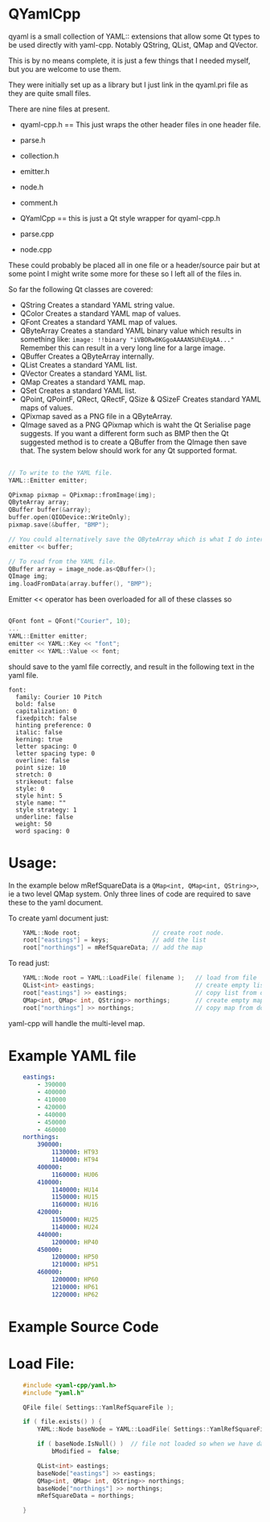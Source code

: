 QYamlCpp
======

qyaml is a small collection of YAML:: extensions that allow some
Qt types to be used directly with yaml-cpp. Notably QString,
QList, QMap and QVector.

This is by no means complete, it is just a few things that I needed
myself, but you are welcome to use them.

They were initially set up as a library but I just link in the qyaml.pri
file as they are quite small files.

There are nine files at present.

- qyaml-cpp.h     == This just wraps the other header files in one header file.
- parse.h
- collection.h
- emitter.h
- node.h
- comment.h
- QYamlCpp        == this is just a Qt style wrapper for qyaml-cpp.h

- parse.cpp
- node.cpp

These could probably be placed all in one file or a header/source pair but at some
point I might write some more for these so I left all of the files in.

So far the following Qt classes are covered:

- QString
  Creates a standard YAML string value.
- QColor
  Creates a standard YAML map of values.
- QFont
  Creates a standard YAML map of values.
- QByteArray
  Creates a standard YAML binary value which results in something like:
  ```image: !!binary "iVBORw0KGgoAAAANSUhEUgAA..."```
  Remember this can result in a very long line for a large image.
- QBuffer Creates a QByteArray internally.
- QList
  Creates a standard YAML list.
- QVector
  Creates a standard YAML list.
- QMap
  Creates a standard YAML map.
- QSet
  Creates a standard YAML list.
- QPoint, QPointF, QRect, QRectF, QSize & QSizeF
  Creates standard YAML maps of values.
- QPixmap saved as a PNG file in a QByteArray.
- QImage saved as a PNG QPixmap which is waht the Qt Serialise page suggests.
  If you want a different form such as BMP then the Qt suggested
  method is to create a QBuffer from the QImage then save that.
  The system below should work for any Qt supported format.
  
```cpp
  
// To write to the YAML file.
YAML::Emitter emitter;

QPixmap pixmap = QPixmap::fromImage(img);
QByteArray array;
QBuffer buffer(&array);
buffer.open(QIODevice::WriteOnly);
pixmap.save(&buffer, "BMP");

// You could alternatively save the QByteArray which is what I do internally.
emitter << buffer;

// To read from the YAML file.
QBuffer array = image_node.as<QBuffer>();
QImage img;
img.loadFromData(array.buffer(), "BMP");

```
      
Emitter << operator has been overloaded for all of these classes so 

```cpp

QFont font = QFont("Courier", 10);
...
YAML::Emitter emitter;
emitter << YAML::Key << "font";
emitter << YAML::Value << font;

```

should save to the yaml file correctly, and result in the following
text in the yaml file.

```
font:
  family: Courier 10 Pitch
  bold: false
  capitalization: 0
  fixedpitch: false
  hinting preference: 0
  italic: false
  kerning: true
  letter spacing: 0
  letter spacing type: 0
  overline: false
  point size: 10
  stretch: 0
  strikeout: false
  style: 0
  style hint: 5
  style name: ""
  style strategy: 1
  underline: false
  weight: 50
  word spacing: 0
```

Usage:
======

In the example below mRefSquareData is a `QMap<int, QMap<int, QString>>`, ie a two
level QMap system. Only three lines of code are required to save these to the yaml
document.

To create yaml document just:
```cpp
    YAML::Node root;                    // create root node.
    root["eastings"] = keys;            // add the list
    root["northings"] = mRefSquareData; // add the map
```
To read just:
```cpp
    YAML::Node root = YAML::LoadFile( filename );   // load from file
    QList<int> eastings;                            // create empty list.
    root["eastings"] >> eastings;                   // copy list from document
    QMap<int, QMap< int, QString>> northings;       // create empty map
    root["northings"] >> northings;                 // copy map from document
```
yaml-cpp will handle the multi-level map.

Example YAML file
=================
```yaml
    eastings:
        - 390000
        - 400000
        - 410000
        - 420000
        - 440000
        - 450000
        - 460000
    northings:
        390000:
            1130000: HT93
            1140000: HT94
        400000:
            1160000: HU06
        410000:
            1140000: HU14
            1150000: HU15
            1160000: HU16
        420000:
            1150000: HU25
            1140000: HU24
        440000:
            1200000: HP40
        450000:
            1200000: HP50
            1210000: HP51
        460000:
            1200000: HP60
            1210000: HP61
            1220000: HP62
```
Example Source Code
===================

Load File:
==========
```cpp
    #include <yaml-cpp/yaml.h>
    #include "yaml.h"

    QFile file( Settings::YamlRefSquareFile );

    if ( file.exists() ) {
        YAML::Node baseNode = YAML::LoadFile( Settings::YamlRefSquareFile );

        if ( baseNode.IsNull() )  // file not loaded so when we have data save it.
            bModified =  false;

        QList<int> eastings;
        baseNode["eastings"] >> eastings;
        QMap<int, QMap< int, QString>> northings;
        baseNode["northings"] >> northings;
        mRefSquareData = northings;

    }
```
